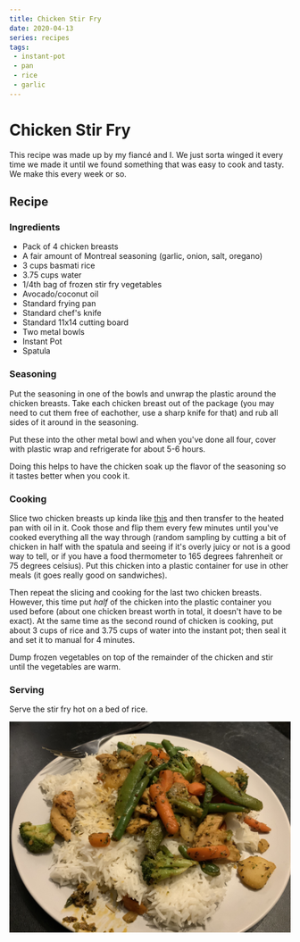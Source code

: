 ```yaml
---
title: Chicken Stir Fry
date: 2020-04-13
series: recipes
tags:
 - instant-pot
 - pan
 - rice
 - garlic
---
```


# Chicken Stir Fry

This recipe was made up by my fiancé and I. We just sorta winged it every time
we made it until we found something that was easy to cook and tasty. We make
this every week or so.

## Recipe

### Ingredients

- Pack of 4 chicken breasts
- A fair amount of Montreal seasoning (garlic, onion, salt, oregano)
- 3 cups basmati rice
- 3.75 cups water
- 1/4th bag of frozen stir fry vegetables
- Avocado/coconut oil
- Standard frying pan
- Standard chef's knife
- Standard 11x14 cutting board
- Two metal bowls
- Instant Pot
- Spatula

### Seasoning

Put the seasoning in one of the bowls and unwrap the plastic around the chicken
breasts. Take each chicken breast out of the package (you may need to cut them
free of eachother, use a sharp knife for that) and rub all sides of it around in
the seasoning. 

Put these into the other metal bowl and when you've done all four, cover with
plastic wrap and refrigerate for about 5-6 hours.

Doing this helps to have the chicken soak up the flavor of the seasoning so it
tastes better when you cook it.

### Cooking

Slice two chicken breasts up kinda like
[this](https://www.seriouseats.com/2014/04/knife-skills-how-to-slice-chicken-breast-for-stir-fries.html)
and then transfer to the heated pan with oil in it. Cook those and flip them
every few minutes until you've cooked everything all the way through (random
sampling by cutting a bit of chicken in half with the spatula and seeing if it's
overly juicy or not is a good way to tell, or if you have a food thermometer to
165 degrees fahrenheit or 75 degrees celsius). Put this chicken into a plastic
container for use in other meals (it goes really good on sandwiches).

Then repeat the slicing and cooking for the last two chicken breasts. However,
this time put _half_ of the chicken into the plastic container you used before
(about one chicken breast worth in total, it doesn't have to be exact). At the
same time as the second round of chicken is cooking, put about 3 cups of rice
and 3.75 cups of water into the instant pot; then seal it and set it to manual
for 4 minutes.

Dump frozen vegetables on top of the remainder of the chicken and stir until the
vegetables are warm.

### Serving

Serve the stir fry hot on a bed of rice.

![image of the food](/static/blog/chicken-stir-fry.jpg)
